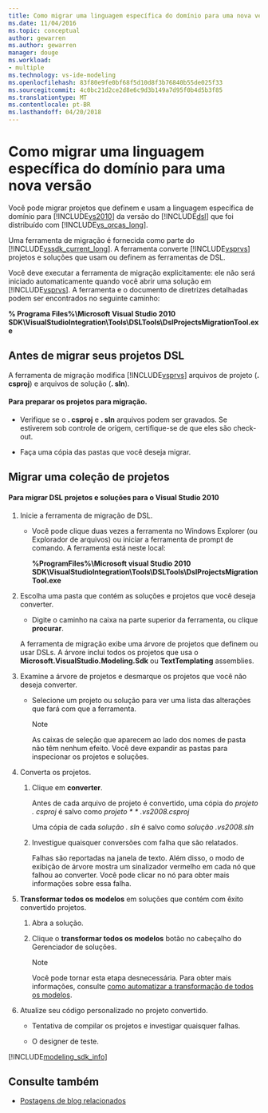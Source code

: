 ```yaml
---
title: Como migrar uma linguagem específica do domínio para uma nova versão
ms.date: 11/04/2016
ms.topic: conceptual
author: gewarren
ms.author: gewarren
manager: douge
ms.workload:
- multiple
ms.technology: vs-ide-modeling
ms.openlocfilehash: 83f80e9fe0bf68f5d10d8f3b76840b55de025f33
ms.sourcegitcommit: 4c0bc21d2ce2d8e6c9d3b149a7d95f0b4d5b3f85
ms.translationtype: MT
ms.contentlocale: pt-BR
ms.lasthandoff: 04/20/2018
---
```

# <a name="how-to-migrate-a-domain-specific-language-to-a-new-version"></a>Como migrar uma linguagem específica do domínio para uma nova versão
Você pode migrar projetos que definem e usam a linguagem específica de domínio para [!INCLUDE[vs2010](../misc/includes/vs2010_md.md)] da versão do [!INCLUDE[dsl](../modeling/includes/dsl_md.md)] que foi distribuído com [!INCLUDE[vs_orcas_long](../debugger/includes/vs_orcas_long_md.md)].

 Uma ferramenta de migração é fornecida como parte do [!INCLUDE[vssdk_current_long](../misc/includes/vssdk_current_long_md.md)]. A ferramenta converte [!INCLUDE[vsprvs](../code-quality/includes/vsprvs_md.md)] projetos e soluções que usam ou definem as ferramentas de DSL.

 Você deve executar a ferramenta de migração explicitamente: ele não será iniciado automaticamente quando você abrir uma solução em [!INCLUDE[vsprvs](../code-quality/includes/vsprvs_md.md)]. A ferramenta e o documento de diretrizes detalhadas podem ser encontrados no seguinte caminho:

 **% Programa Files%\Microsoft Visual Studio 2010 SDK\VisualStudioIntegration\Tools\DSLTools\DslProjectsMigrationTool.exe**

## <a name="before-you-migrate-your-dsl-projects"></a>Antes de migrar seus projetos DSL
 A ferramenta de migração modifica [!INCLUDE[vsprvs](../code-quality/includes/vsprvs_md.md)] arquivos de projeto (**. csproj**) e arquivos de solução (**. sln**).

#### <a name="to-prepare-projects-for-migration"></a>Para preparar os projetos para migração.

-   Verifique se o **. csproj** e **. sln** arquivos podem ser gravados. Se estiverem sob controle de origem, certifique-se de que eles são check-out.

-   Faça uma cópia das pastas que você deseja migrar.

## <a name="migrating-a-collection-of-projects"></a>Migrar uma coleção de projetos

#### <a name="to-migrate-dsl-projects-and-solutions-to-visual-studio-2010"></a>Para migrar DSL projetos e soluções para o Visual Studio 2010

1.  Inicie a ferramenta de migração de DSL.

    -   Você pode clique duas vezes a ferramenta no Windows Explorer (ou Explorador de arquivos) ou iniciar a ferramenta de prompt de comando. A ferramenta está neste local:

         **%ProgramFiles%\Microsoft visual Studio 2010 SDK\VisualStudioIntegration\Tools\DSLTools\DslProjectsMigrationTool.exe**

2.  Escolha uma pasta que contém as soluções e projetos que você deseja converter.

    -   Digite o caminho na caixa na parte superior da ferramenta, ou clique **procurar**.

     A ferramenta de migração exibe uma árvore de projetos que definem ou usar DSLs. A árvore inclui todos os projetos que usa o **Microsoft.VisualStudio.Modeling.Sdk** ou **TextTemplating** assemblies.

3.  Examine a árvore de projetos e desmarque os projetos que você não deseja converter.

    -   Selecione um projeto ou solução para ver uma lista das alterações que fará com que a ferramenta.

        > [!NOTE]
        >  As caixas de seleção que aparecem ao lado dos nomes de pasta não têm nenhum efeito. Você deve expandir as pastas para inspecionar os projetos e soluções.

4.  Converta os projetos.

    1.  Clique em **converter**.

         Antes de cada arquivo de projeto é convertido, uma cópia do *projeto *. csproj** é salvo como *projeto * * *.vs2008.csproj**

         Uma cópia de cada *solução *. sln** é salvo como *solução *.vs2008.sln**

    2.  Investigue quaisquer conversões com falha que são relatados.

         Falhas são reportadas na janela de texto. Além disso, o modo de exibição de árvore mostra um sinalizador vermelho em cada nó que falhou ao converter. Você pode clicar no nó para obter mais informações sobre essa falha.

5.  **Transformar todos os modelos** em soluções que contém com êxito convertido projetos.

    1.  Abra a solução.

    2.  Clique o **transformar todos os modelos** botão no cabeçalho do Gerenciador de soluções.

        > [!NOTE]
        >  Você pode tornar esta etapa desnecessária. Para obter mais informações, consulte [como automatizar a transformação de todos os modelos](http://msdn.microsoft.com/b63cfe20-fe5e-47cc-9506-59b29bca768a).

6.  Atualize seu código personalizado no projeto convertido.

    -   Tentativa de compilar os projetos e investigar quaisquer falhas.

    -   O designer de teste.


[!INCLUDE[modeling_sdk_info](includes/modeling_sdk_info.md)]

## <a name="see-also"></a>Consulte também

- [Postagens de blog relacionados](https://blogs.msdn.microsoft.com/visualstudioalm/tag/code-index/)